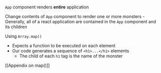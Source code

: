 `App` component renders **entire** application

Change contents of `App` component to render one or more monsters
	- Generally, all of a react application are contained in the `App` component and its children

Using `Array.map()`
- Expects a function to be executed on each element
- Our code generates a sequence of `<h1>...</h1>` elements
	- The child of each `h1` tag is the name of the monster

[[Appendix on map()]]
